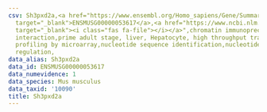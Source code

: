 ```yaml
---
csv: Sh3pxd2a,<a href="https://www.ensembl.org/Homo_sapiens/Gene/Summary?db=core;g=ENSMUSG00000053617"
  target="_blank">ENSMUSG00000053617</a>,<a href="https://www.ncbi.nlm.nih.gov/pubmed/23834426"
  target="_blank"><i class="fas fa-file"></i></a>",chromatin immunoprecipitation assay,direct
  interaction,prime adult stage, liver, Hepatocyte, high throughput transcription
  profiling by microarray,nucleotide sequence identification,nucleotide sequence identification,transcriptional
  regulation,
data_alias: Sh3pxd2a
data_id: ENSMUSG00000053617
data_numevidence: 1
data_species: Mus musculus
data_taxid: '10090'
title: Sh3pxd2a
---
```

